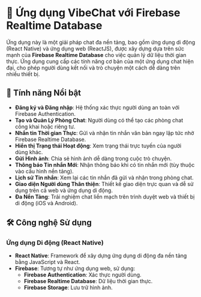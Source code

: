 # 💬 Ứng dụng VibeChat với Firebase Realtime Database

Ứng dụng này là một giải pháp chat đa nền tảng, bao gồm ứng dụng di động (React Native) và ứng dụng web (ReactJS), được xây dựng dựa trên sức mạnh của **Firebase Realtime Database** cho việc quản lý dữ liệu thời gian thực. Ứng dụng cung cấp các tính năng cơ bản của một ứng dụng chat hiện đại, cho phép người dùng kết nối và trò chuyện một cách dễ dàng trên nhiều thiết bị.

## 🚀 Tính năng Nổi bật
- **Đăng ký và Đăng nhập**: Hệ thống xác thực người dùng an toàn với Firebase Authentication.
- **Tạo và Quản Lý Phòng Chat**: Người dùng có thể tạo các phòng chat công khai hoặc riêng tư.
- **Nhắn tin Thời gian Thực**: Gửi và nhận tin nhắn văn bản ngay lập tức nhờ Firebase Realtime Database.
- **Hiển thị Trạng thái Hoạt động**: Xem trạng thái trực tuyến của người dùng khác.
- **Gửi Hình ảnh**: Chia sẻ hình ảnh dễ dàng trong cuộc trò chuyện.
- **Thông báo Tin nhắn Mới**: Nhận thông báo khi có tin nhắn mới (tùy thuộc vào cấu hình nền tảng).
- **Lịch sử Tin nhắn**: Xem lại các tin nhắn đã gửi và nhận trong phòng chat.
- **Giao diện Người dùng Thân thiện**: Thiết kế giao diện trực quan và dễ sử dụng trên cả web và ứng dụng di động.
- **Đa Nền Tảng**: Trải nghiệm chat liền mạch trên trình duyệt web và thiết bị di động (iOS và Android).

## 🛠️ Công nghệ Sử dụng

### Ứng dụng Di động (React Native)
- **React Native**: Framework để xây dựng ứng dụng di động đa nền tảng bằng JavaScript và React.
- **Firebase**: Tương tự như ứng dụng web, sử dụng:
  - **Firebase Authentication**: Xác thực người dùng.
  - **Firebase Realtime Database**: Dữ liệu thời gian thực.
  - **Firebase Storage**: Lưu trữ hình ảnh.
